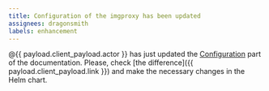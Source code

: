 ```yaml
---
title: Configuration of the imgproxy has been updated
assignees: dragonsmith
labels: enhancement
---
```

@{{ payload.client_payload.actor }} has just updated the [Configuration](https://docs.imgproxy.net/configuration/options) part of the documentation.
Please, check [the difference]({{ payload.client_payload.link }}) and make the necessary changes in the Helm chart.
